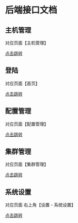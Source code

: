 # 后端接口文档

## 主机管理

对应页面【主机管理】

[点击跳转](./主机管理.md)

## 登陆

对应页面【首页】

[点击跳转](./登陆.md)

## 配置管理

对应页面【配置管理】

[点击跳转](./配置管理.md)

## 集群管理

对应页面【集群管理】

[点击跳转](./集群管理.md)

## 系统设置

对应页面 右上角【设置 - 系统设置】

[点击跳转](./系统设置.md)